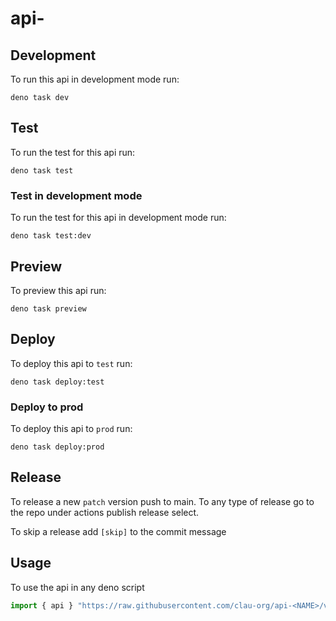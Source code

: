 # api-<NAME>

## Development

To run this api in development mode run:

```
deno task dev
```

## Test

To run the test for this api run:

```
deno task test
```

### Test in development mode

To run the test for this api in development mode run:

```
deno task test:dev
```

## Preview

To preview this api run:

```
deno task preview
```

## Deploy

To deploy this api to `test` run:

```
deno task deploy:test
```

### Deploy to prod

To deploy this api to `prod` run:

```
deno task deploy:prod
```

## Release

To release a new `patch` version push to main. To any type of release go to the
repo under actions publish release select.

To skip a release add `[skip]` to the commit message

## Usage

To use the api in any deno script

```ts
import { api } "https://raw.githubusercontent.com/clau-org/api-<NAME>/v0.0.1/src/api.ts"
```
